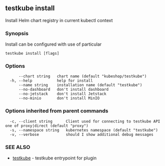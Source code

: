 ## testkube install

Install Helm chart registry in current kubectl context

### Synopsis

Install can be configured with use of particular 

```
testkube install [flags]
```

### Options

```
      --chart string   chart name (default "kubeshop/testkube")
  -h, --help           help for install
      --name string    installation name (default "testkube")
      --no-dashboard   don't install dashboard
      --no-jetstack    don't install Jetstack
      --no-minio       don't install MinIO
```

### Options inherited from parent commands

```
  -c, --client string      Client used for connecting to testkube API one of proxy|direct (default "proxy")
  -s, --namespace string   kubernetes namespace (default "testkube")
  -v, --verbose            should I show additional debug messages
```

### SEE ALSO

* [testkube](testkube.md)	 - testkube entrypoint for plugin

